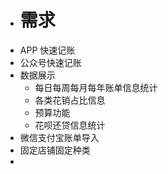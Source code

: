 - # 需求
- APP 快速记账
- 公众号快速记账
- 数据展示
	- 每日每周每月每年账单信息统计
	- 各类花销占比信息
	- 预算功能
	- 花呗还贷信息统计
- 微信支付宝账单导入
- 固定店铺固定种类
-